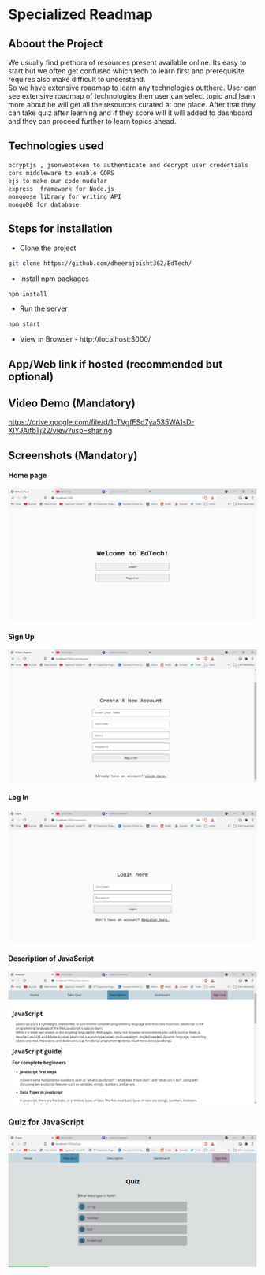 # Specialized Readmap

## Aboout the Project

We usually find plethora of resources present available online. Its easy to start but we often get confused which tech to learn first and prerequisite requires also make difficult to understand.  
So we have extensive roadmap to learn any technologies outthere. User can see extensive roadmap of technologies then user can select topic and learn more about he will get all the resources curated at one place. After that they can take quiz after learning and if they score will it will added to dashboard and they can proceed further to learn topics ahead.

## Technologies used

    bcryptjs , jsonwebtoken to authenticate and decrypt user credentials
    cors middleware to enable CORS
    ejs to make our code mudular
    express  framework for Node.js
    mongoose library for writing API
    mongoDB for database

## Steps for installation

- Clone the project
```bash
git clone https://github.com/dheerajbisht362/EdTech/
```
- Install npm packages
```bash
npm install
```
- Run the server
```bash
npm start
```
- View in Browser - http://localhost:3000/

## App/Web link if hosted (recommended but optional)

## Video Demo (Mandatory)

https://drive.google.com/file/d/1cTVgfFSd7ya535WA1sD-XlYJAifbTj22/view?usp=sharing

## Screenshots (Mandatory)

#### Home page

![Home page](https://github.com/dheerajbisht362/Template/blob/master/EdTech%20_%20Home%20-%20Brave%2005-Sep-21%204_02_06%20PM.png)

#### Sign Up

![Sign Up](https://github.com/dheerajbisht362/Template/blob/master/EdTech%20_%20Home%20-%20Brave%2005-Sep-21%204_02_14%20PM.png)

#### Log In

![Log In](https://github.com/dheerajbisht362/Template/blob/master/EdTech%20_%20Home%20-%20Brave%2005-Sep-21%204_02_19%20PM.png)

#### Description of JavaScript

![Description of JavaScript](https://github.com/dheerajbisht362/Template/blob/master/EdTech%20_%20Home%20-%20Brave%2005-Sep-21%204_02_33%20PM.png)

### Quiz for JavaScript

![Quiz](https://github.com/dheerajbisht362/Template/blob/master/EdTech%20_%20Home%20-%20Brave%2005-Sep-21%204_02_49%20PM.png)
